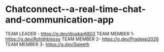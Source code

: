 # Chatconnect--a-real-time-chat-and-communication-app
TEAM LEADER - https://g.dev/divakar6803
TEAM MEMBER 1- https://g.dev/Rohithblesso
TEAM MEMBER 2- https://g.dev/Pradeep2026
TEAM MEMBER 3- https://g.dev/Sajeeth
